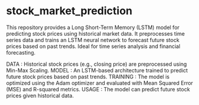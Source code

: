 # stock_market_prediction
This repository provides a Long Short-Term Memory (LSTM) model for predicting stock prices using historical market data. It preprocesses time series data and trains an LSTM neural network to forecast future stock prices based on past trends. Ideal for time series analysis and financial forecasting.

DATA  :  Historical stock prices (e.g., closing price) are preprocessed using Min-Max Scaling.
MODEL : An LSTM-based architecture trained to predict future stock prices based on past trends.
TRAINING : The model is optimized using the Adam optimizer and evaluated with Mean Squared Error (MSE) and R-squared metrics.
USAGE : The model can predict future stock prices given historical data.
